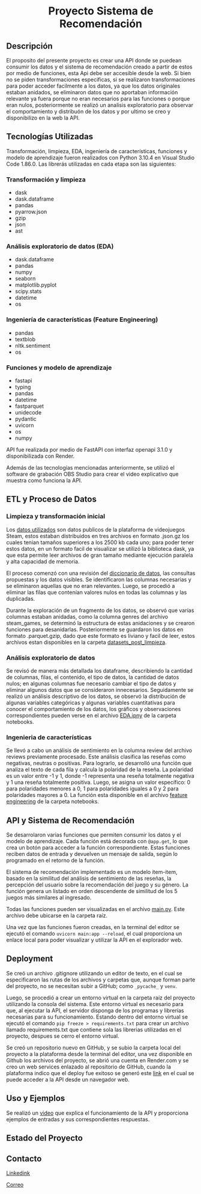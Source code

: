 # <p align="center">Proyecto Sistema de Recomendación</p>

## Descripción

El proposito del presente proyecto es crear una API donde se puedean consumir los datos y el sistema de recomendación creado a partir de estos por medio de funciones, esta Api debe ser accesible desde la web. Si bien no se piden transformaciones especificas, si se realizaron transformaciones para poder acceder facilmente a los datos, ya que los datos originales estaban anidados, se eliminaron datos que no aportaban información relevante ya fuera porque no eran necesarios para las funciones o porque eran nulos, posteriormente se realizó un analisis exploratorio para observar el comportamiento y distribuón de los datos y por ultimo se creo y disponibilizo en la web la API.

## Tecnologías Utilizadas

Transformación, limpieza, EDA, ingeniería de características, funciones y modelo de aprendizaje fueron realizados con Python 3.10.4 en Visual Studio Code 1.86.0. Las librerás utilizadas en cada etapa son las siguientes:

### Transformación y limpieza

- dask
- dask.dataframe
- pandas
- pyarrow.json
- gzip
- json
- ast

### Análisis exploratorio de datos (EDA)

- dask.dataframe
- pandas
- numpy
- seaborn
- matplotlib.pyplot
- scipy.stats
- datetime
- os

### Ingeniería de características (Feature Engineering)

- pandas
- textblob
- nltk.sentiment
- os

### Funciones y modelo de aprendizaje

- fastapi
- typing
- pandas
- datetime
- fastparquet
- unidecode
- pydantic
- uvicorn
- os
- numpy

API fue realizada por medio de FastAPI con interfaz openapi 3.1.0 y disponibilizada con Render.

Además de las tecnologías mencionadas anteriormente, se utilizó el software de grabación OBS Studio para crear el video explicativo que muestra como funciona la API.

## ETL y Proceso de Datos

### Limpieza y transformación inicial

Los [datos utilizados](https://drive.google.com/drive/folders/1HqBG2-sUkz_R3h1dZU5F2uAzpRn7BSpj) son datos publicos de la plataforma de videojuegos Steam, estos estaban distribuidos en tres archivos en formato .json.gz los cuales tenian tamaños superiores a los 2500 kb cada uno; para poder tener estos datos, en un formato facil de visualizar se utilizó la biblioteca dask, ya que esta permite leer archivos de gran tamaño mediante ejecución paralela y alta capacidad de memoria.

El proceso comenzó con una revisión del [diccionario de datos](https://docs.google.com/spreadsheets/d/1-t9HLzLHIGXvliq56UE_gMaWBVTPfrlTf2D9uAtLGrk/edit#gid=0), las consultas propuestas y los datos visibles. Se identificaron las columnas necesarias y se eliminaron aquellas que no eran relevantes. Luego, se procedió a eliminar las filas que contenían valores nulos en todas las columnas y las duplicadas.

Durante la exploración de un fragmento de los datos, se observó que varías columnas estaban anidadas, como la columna genres del archivo steam_games, se determinó la estructura de estas anidaciones y se crearon funciones para desanidarlas. Posteriormente se guardaron los datos en formato .parquet.gzip, dado que este formato es liviano y facil de leer, estos archivos estan disponibles en la carpeta [datasets_post_limpieza](https://github.com/maria1289espejo/Sistema-de-recomendaci-n-Steam/tree/main/datasets_post_limpieza).

### Análisis exploratorio de datos

Se revisó de manera más detallada los dataframe, describiendo la cantidad de columnas, filas, el contenido, el tipo de datos, la cantidad de datos nulos; en algunas columnas fue necesario cambiar el tipo de datos y eliminar algunos datos que se consideraron innecesarios. Seguidamente se realizó un análisis descriptivo de los datos, se observó la distribución de algunas variables categóricas y algunas variables cuantitativas para conocer el comportamiento de los datos, los gráficos y observaciones correspondientes pueden verse en el archivo [EDA.ipny](https://github.com/maria1289espejo/Sistema-de-recomendaci-n-Steam/blob/main/notebooks/EDA.ipynb) de la carpeta notebooks.

### Ingenieria de características

Se llevó a cabo un análisis de sentimiento en la columna review del archivo reviews previamente  procesado. Este análisis clasifica las reseñas como negativas, neutras o positivas. Para lograrlo, se desarrolló una función que analiza el texto de cada fila y calcula la polaridad de la reseña. La polaridad es un valor entre -1 y 1, donde -1 representa una reseña totalmente negativa y 1 una reseña totalmente positiva. Luego, se asigna un valor específico: 0 para polaridades menores a 0, 1 para polaridades iguales a 0 y 2 para polaridades mayores a 0. La función esta disponible en el archivo [feature engineering](https://github.com/maria1289espejo/Sistema-de-recomendaci-n-Steam/blob/main/notebooks/feature%20engineering.ipynb) de la carpeta notebooks.

## API y Sistema de Recomendación

Se desarrolaron varias funciones que permiten consumir los datos y el modelo de aprendizaje. Cada función está decorada con `@app.get`, lo que crea un botón para acceder a la función correspondiente. Estas funciones reciben datos de entrada y devuelven un mensaje de salida, según lo programado en el retorno de la función.

El sistema de recomendación implementado es un modelo item-item, basado en la similitud del análisis de sentimiento de las reseñas, la percepción del usuario sobre la recomendación del juego y su género. La función genera un listado en orden descendente de similitud de los 5 juegos más similares al ingresado.

Todas las funciones pueden ser visualizadas en el archivo [main.py](https://github.com/maria1289espejo/Sistema-de-recomendaci-n-Steam/blob/main/main.py). Este archivo debe ubicarse en la carpeta raíz.

Una vez que las funciones fueron creadas, en la terminal del editor se ejecutó el comando `uvicorn main:app --reload`, el cual proporciona un enlace local para poder visualizar y utilizar la API en el explorador web.

## Deployment

Se creó un archivo .gitignore utilizando un editor de texto, en el cual se especificaron las rutas de los archivos y carpetas que, aunque forman parte del proyecto, no se necesitan subir a GitHub; como `_pycache_` y `venv`.

Luego, se procedió a crear un entorno virtual en la carpeta raíz del proyecto utilizando la consola del sistema. Este entorno virtual es necesario para que, al ejecutar la API, el servidor disponga de los programas y librerías necesarias para su funcionamiento. Estando dentro del entorno virtual se ejecutó el comando `pip freeze > requirements.txt` para crear un archivo llamado requirements.txt que contiene sola las librerias utilizadas en el proyecto, despues se cerro el entorno virtual.

Se creó un repositorio nuevo en GitHub, y se subio la carpeta local del proyecto a la plataforma desde la terminal del editor, una vez disponible en Github los archivos del proyecto, se abrió una cuenta en Render.com y se creo un web services enlazado al repositorio de GitHub, cuando la plataforma indico que el deploy fue exitoso se generó este [link](https://api-steam-juegos-recomendados-3h5d.onrender.com/) en el cual se puede acceder a la API desde un navegador web.

## Uso y Ejemplos

Se realizó un [video](https://youtu.be/vA05xt5sSKA) que explica el funcionamiento de la API y proporciona ejemplos de entradas y sus correspondientes respuestas.

## Estado del Proyecto

## Contacto

[Linkedink](https://www.linkedin.com/in/alejandra-monroy-e/)

[Correo](mailto:maria1289espejo@gmail.com)
